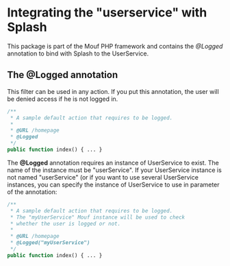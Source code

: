 Integrating the "userservice" with Splash
=========================================

This package is part of the Mouf PHP framework and contains the *@Logged* annotation to bind with Splash to the UserService.

The <b>@Logged</b> annotation
-----------------------------

This filter can be used in any action. If you put this annotation, the user will be denied access
if he is not logged in.

```php
/**
 * A sample default action that requires to be logged.
 *
 * @URL /homepage
 * @Logged
 */
public function index() { ... }
```

The <b>@Logged</b> annotation requires an instance of UserService to exist. The
name of the instance must be "userService".
If your UserService instance is not named "userService" (or if you want to use several UserService instances,
you can specify the instance of UserService to use in parameter of the annotation:

```php
/**
 * A sample default action that requires to be logged.
 * The "myUserService" Mouf instance will be used to check
 * whether the user is logged or not.
 *
 * @URL /homepage
 * @Logged("myUserService")
 */
public function index() { ... }
```
